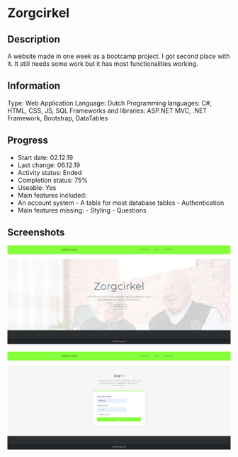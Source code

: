 # Zorgcirkel
 
## Description
A website made in one week as a bootcamp project.
I got second place with it.
It still needs some work but it has most functionalities working.


## Information
Type: Web Application
Language: Dutch
Programming languages: C#, HTML, CSS, JS, SQL
Frameworks and libraries: ASP.NET MVC, .NET Framework, Bootstrap, DataTables


## Progress
- Start date: 02.12.19
- Last change: 06.12.19
- Activity status: Ended
- Completion status: 75%
- Useable: Yes
- Main features included: 
 - An account system
        - A table for most database tables
        - Authentication
- Main features missing: 
          - Styling
          - Questions


## Screenshots
![Home](/Screenshots/Home.png)

![Log In](/Screenshots/Log%20In.png)
